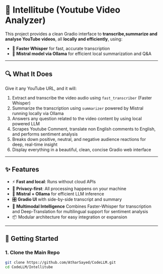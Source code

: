 # 🎥 Intellitube (Youtube Video Analyzer)

This project  provides a clean Gradio interface to **transcribe,summarize  and analyse YouTube videos**, all **locally and efficiently**, using:

- 🧠 **Faster Whisper** for fast, accurate transcription
- 🤖 **Mistral model via Ollama** for efficient local summarization and Q&A

---

## 🔍 What It Does

Give it any YouTube URL, and it will:

1. Extract and transcribe the video audio using `fast_transcriber` (Faster Whisper)
2. Summarize the transcription using `summarizer` powered by Mistral running locally via Ollama
3. Answers any question related to the video content by using local powered LLM
4. Scrapes Youtube Comment, translate non English comments to English, and performs sentiment analysis
5. Breaks down positive, neutral, and negative audience reactions for deep, real-time insight
6. Display everything  in a beautiful, clean, concise  Gradio web interface
   

---

## ✨ Features

- ⚡ **Fast and local**: Runs without cloud APIs
- 🔐 **Privacy-first**: All processing happens on your machine
- 🧠 **Mistral + Ollama** for efficient LLM inference
- 🎛️ **Gradio UI** with side-by-side transcript and summary
- 🧠 **Multimodal Intelligence** Combines Faster-Whisper for transcription and Deep-Translation for multilingual support for sentiment analysis
- 📦 Modular architecture  for easy integration or expansion

---

## 🚀 Getting Started

### 1. Clone the Main Repo

```bash
git clone https://github.com/AtharSayed/CodeLLM.git
cd CodeLLM/Intellitube
